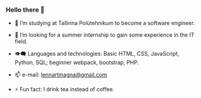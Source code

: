 ### Hello there 👋


- 🌱 I’m studying at Tallinna Polütehnikum to become a software engineer.
 
- 👯 I’m looking for a summer internship to gain some experience in the IT field.

- 👁‍🗨 Languages and technologies: Basic HTML, CSS, JavaScript, Python, SQL;  beginner webpack, bootstrap, PHP.
               
- 📫 e-mail: lennartmagna@gmail.com

- ⚡ Fun fact: I drink tea instead of coffee.

